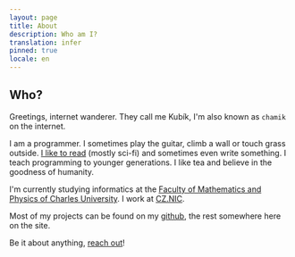 ```yaml
---
layout: page
title: About
description: Who am I?
translation: infer
pinned: true
locale: en
---
```


## Who?

Greetings, internet wanderer. They call me Kubík, I'm also known as `chamik` on the internet.

I am a programmer. I sometimes play the guitar, climb a wall or touch grass outside. [I like to read](https://knih.chamik.eu/) (mostly sci-fi) and sometimes even write something. I teach programming to younger generations. I like tea and believe in the goodness of humanity.

I'm currently studying informatics at the [Faculty of Mathematics and Physics of Charles University](https://www.mff.cuni.cz/en). I work at [CZ.NIC](https://www.nic.cz/).

Most of my projects can be found on my [github](https://github.com/chamik), the rest somewhere here on the site.

Be it about anything, [reach out](/contact)!